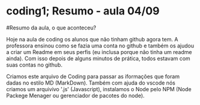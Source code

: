 # coding1; Resumo - aula 04/09

#Resumo da aula, o que aconteceu?

Hoje na aula de coding os alunos que não tinham github agora tem. A professora ensinou como se fazia uma conta no github e também os ajudou a criar um Readme em seus perfis (eu inclusa porque não tinha um readme ainda). Com isso depois de alguns minutos de prática, todos estavam com suas contas no github.

Criamos este arquivo de Coding para passar as iformações que foram dadas no estilo MD (MarkDown). Também com ajuda do vscode nós criamos um arquivivo '.js' (Javascript), instalamos o Node pelo NPM (Node Packege Menager ou gerenciador de pacotes do node).
